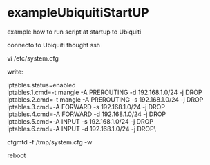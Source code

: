 # exampleUbiquitiStartUP
example how to run script at startup to Ubiquiti 

connecto to Ubiquiti thought ssh

vi /etc/system.cfg

write:

iptables.status=enabled\
iptables.1.cmd=-t mangle -A PREROUTING -d 192.168.1.0/24 -j DROP\
iptables.2.cmd=-t mangle -A PREROUTING -s 192.168.1.0/24 -j DROP\
iptables.3.cmd=-A FORWARD -s 192.168.1.0/24 -j DROP\
iptables.4.cmd=-A FORWARD -d 192.168.1.0/24 -j DROP\
iptables.5.cmd=-A INPUT -s 192.168.1.0/24 -j DROP\
iptables.6.cmd=-A INPUT -d 192.168.1.0/24 -j DROP\


cfgmtd -f /tmp/system.cfg -w

reboot
